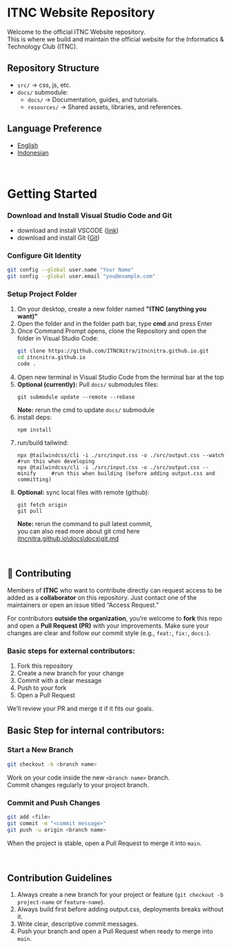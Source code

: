 # ITNC Website Repository
Welcome to the official ITNC Website repository.  
This is where we build and maintain the official website for the Informatics & Technology Club (ITNC).

## Repository Structure
- `src/` → css, js, etc.
- `docs/` submodule:
    - `docs/` → Documentation, guides, and tutorials.
    - `resources/` → Shared assets, libraries, and references.

## Language Preference
* [English](https://github.com/ITNCNitra/itncnitra.github.io/blob/main/README.md)
* [Indonesian](https://github.com/ITNCNitra/itncnitra.github.io/blob/main/README-ID.md)

<br>

# Getting Started
### Download and Install Visual Studio Code and Git
- download and install VSCODE ([link](https://code.visualstudio.com/))
- download and install Git ([Git](https://git-scm.com/downloads))     

### Configure Git Identity
```bash
git config --global user.name "Your Name"
git config --global user.email "you@example.com"
```

### Setup Project Folder
1. On your desktop, create a new folder named **"ITNC (anything you want)"**  
2. Open the folder and in the folder path bar, type **cmd** and press Enter  
3. Once Command Prompt opens, clone the Repository and open the folder in Visual Studio Code:
    ```bash
    git clone https://github.com/ITNCNitra/itncnitra.github.io.git
    cd itncnitra.github.io
    code .
    ```
4. Open new terminal in Visual Studio Code from the terminal bar at the top
5. **Optional (currently):** Pull `docs/` submodules files:
    ```
    git submodule update --remote --rebase
    ```
    **Note:** rerun the cmd to update `docs/` submodule
6. install deps:
    ```
    npm install
    ```
7. run/build tailwind:
    ```
    npx @tailwindcss/cli -i ./src/input.css -o ./src/output.css --watch      #run this when developing
    npx @tailwindcss/cli -i ./src/input.css -o ./src/output.css --minify     #run this when building (before adding output.css and committing)
    ```
8. **Optional:** sync local files with remote (github):
    ```
    git fetch origin
    git pull
    ```
    **Note:** rerun the command to pull latest commit,  
    you can also read more about git cmd here [itncnitra.github.io\docs\docs\git.md](https://github.com/ITNCNitra/ITNC/blob/main/docs/git.md)

<br>

## 🤝 Contributing
Members of **ITNC** who want to contribute directly can request access to be added as a **collaborator** on this repository.
Just contact one of the maintainers or open an issue titled “Access Request.”

For contributors **outside the organization**, you’re welcome to **fork** this repo and open a **Pull Request (PR)** with your improvements. Make sure your changes are clear and follow our commit style (e.g., `feat:`, `fix:`, `docs:`).

### Basic steps for external contributors:
1. Fork this repository  
2. Create a new branch for your change  
3. Commit with a clear message  
4. Push to your fork  
5. Open a Pull Request

We’ll review your PR and merge it if it fits our goals.

## Basic Step for internal contributors:
### Start a New Branch
```bash
git checkout -b <branch name>
```

Work on your code inside the new `<branch name>` branch.   
Commit changes regularly to your project branch.

### Commit and Push Changes

```bash
git add <file>
git commit -m "<commit message>"
git push -u origin <branch name>
```

When the project is stable, open a Pull Request to merge it into `main`.

<br>

## Contribution Guidelines
1. Always create a new branch for your project or feature (`git checkout -b project-name` or `feature-name`).
2. Always build first before adding output.css, deployments breaks without it.
3. Write clear, descriptive commit messages.
4. Push your branch and open a Pull Request when ready to merge into `main`.